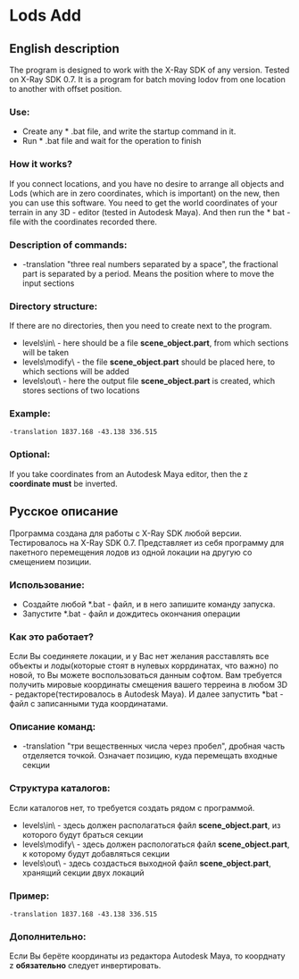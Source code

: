 # Lods Add

## English description
The program is designed to work with the X-Ray SDK of any version. Tested on X-Ray SDK 0.7.
It is a program for batch moving lodov from one location to another with offset position.

### Use:
* Create any * .bat file, and write the startup command in it.
* Run * .bat file and wait for the operation to finish

### How it works?
If you connect locations, and you have no desire to arrange all objects and Lods (which are in zero coordinates, which is important)
on the new, then you can use this software. You need to get the world coordinates of your terrain in any 3D -
editor (tested in Autodesk Maya). And then run the * bat - file with the coordinates recorded there.

### Description of commands:
* -translation "three real numbers separated by a space", the fractional part is separated by a period. Means the position where to move the input sections

### Directory structure:
If there are no directories, then you need to create next to the program.
* levels\in\ - here should be a file **scene_object.part**, from which sections will be taken
* levels\modify\ - the file **scene_object.part** should be placed here, to which sections will be added
* levels\out\ - here the output file **scene_object.part** is created, which stores sections of two locations

### Example:
```
-translation 1837.168 -43.138 336.515
```

### Optional:
If you take coordinates from an Autodesk Maya editor, then the z **coordinate must** be inverted.

## Русское описание
Программа создана для работы с X-Ray SDK любой версии. Тестировалось на X-Ray SDK 0.7.
Представляет из себя программу для пакетного перемещения лодов из одной локации на другую со смещением позиции.

### Использование:
* Создайте любой *.bat - файл, и в него запишите команду запуска.
* Запустите *.bat - файл и дождитесь окончания операции

### Как это работает?
Если Вы соединяете локации, и у Вас нет желания расставлять все объекты и лоды(которые стоят в нулевых коррдинатах, что важно)
по новой, то Вы можете воспользоваться данным софтом. Вам требуется получить мировые координаты смещения вашего терреина в любом 3D - 
редакторе(тестировалось в Autodesk Maya). И далее запустить *bat - файл с записанными туда координатами.

### Описание команд:
* -translation "три вещественных числа через пробел",  дробная часть отделяется точкой. Означает позицию, куда перемещать входные секции

### Структура каталогов:
Если каталогов нет, то требуется создать рядом с программой.
* levels\in\ - здесь должен располагаться файл **scene_object.part**, из которого будут браться секции
* levels\modify\ - здесь должен распологаться файл **scene_object.part**, к которому будут добавляться секции
* levels\out\ - здесь создасться выходной файл **scene_object.part**, хранящий секции двух локаций

### Пример:
```
-translation 1837.168 -43.138 336.515
```

### Дополнительно:
Если Вы берёте координаты из редактора Autodesk Maya, то коорднату z **обязательно** следует инвертировать.
